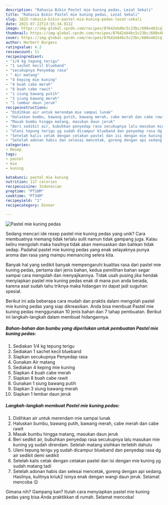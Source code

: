 ```yaml
---
description: "Rahasia Bikin Pastel mie kuning pedas, Lezat Sekali"
title: "Rahasia Bikin Pastel mie kuning pedas, Lezat Sekali"
slug: 1825-rahasia-bikin-pastel-mie-kuning-pedas-lezat-sekali
date: 2021-07-22T13:55:34.911Z
image: https://img-global.cpcdn.com/recipes/87642eb4bc5c23bc/680x482cq70/pastel-mie-kuning-pedas-foto-resep-utama.jpg
thumbnail: https://img-global.cpcdn.com/recipes/87642eb4bc5c23bc/680x482cq70/pastel-mie-kuning-pedas-foto-resep-utama.jpg
cover: https://img-global.cpcdn.com/recipes/87642eb4bc5c23bc/680x482cq70/pastel-mie-kuning-pedas-foto-resep-utama.jpg
author: Herbert Burgess
ratingvalue: 4.2
reviewcount: 11
recipeingredient:
- "1/4 kg tepung terigu"
- "1 sachet kecil blueband"
- "secukupnya Penyedap rasa"
- " Air matang"
- "4 keping mie kuning"
- "4 buah cabe merah"
- "8 buah cabe rawit"
- "1 siung bawang putih"
- "3 siung bawang merah"
- "1 lembar daun jeruk"
recipeinstructions:
- "Didihkan air untuk merendam mie sampai lunak"
- "Haluskan bumbu, bawang putih, bawang merah, cabe merah dan cabe rawit"
- "Masak bumbu hingga matang, masukan daun jeruk"
- "Beri sedikit air, bubuhkan penyedap rasa secukupnya lalu masukan mie kuning yg sudah direndam. Setelah matang sisihkan terlebih dahulu"
- "Uleni tepung terigu yg sudah dicampur blueband dan penyedap rasa dg air sedikit demi sedikit"
- "Setelah kalis cetak dengan cetakan pastel dan isi dengan mie kuning yg sudah matang tadi"
- "Setelah adonan habis dan selesai mencetak, goreng dengan api sedang. Hasilnya, kulitnya kriuk2 isinya enak dengan wangi daun jeruk. Selamat mencoba 😉"
categories:
- Resep
tags:
- pastel
- mie
- kuning

katakunci: pastel mie kuning 
nutrition: 117 calories
recipecuisine: Indonesian
preptime: "PT10M"
cooktime: "PT34M"
recipeyield: "1"
recipecategory: Dinner

---
```



![Pastel mie kuning pedas](https://img-global.cpcdn.com/recipes/87642eb4bc5c23bc/680x482cq70/pastel-mie-kuning-pedas-foto-resep-utama.jpg)

Sedang mencari ide resep pastel mie kuning pedas yang unik? Cara membuatnya memang tidak terlalu sulit namun tidak gampang juga. Kalau keliru mengolah maka hasilnya tidak akan memuaskan dan bahkan tidak sedap. Padahal pastel mie kuning pedas yang enak selayaknya punya aroma dan rasa yang mampu memancing selera kita.



Banyak hal yang sedikit banyak mempengaruhi kualitas rasa dari pastel mie kuning pedas, pertama dari jenis bahan, kedua pemilihan bahan segar sampai cara mengolah dan menyajikannya. Tidak usah pusing jika hendak menyiapkan pastel mie kuning pedas enak di mana pun anda berada, karena asal sudah tahu triknya maka hidangan ini dapat jadi suguhan spesial.


Berikut ini ada beberapa cara mudah dan praktis dalam mengolah pastel mie kuning pedas yang siap dikreasikan. Anda bisa membuat Pastel mie kuning pedas menggunakan 10 jenis bahan dan 7 tahap pembuatan. Berikut ini langkah-langkah dalam membuat hidangannya.

<!--inarticleads1-->

##### Bahan-bahan dan bumbu yang diperlukan untuk pembuatan Pastel mie kuning pedas:

1. Sediakan 1/4 kg tepung terigu
1. Sediakan 1 sachet kecil blueband
1. Siapkan secukupnya Penyedap rasa
1. Gunakan  Air matang
1. Sediakan 4 keping mie kuning
1. Siapkan 4 buah cabe merah
1. Siapkan 8 buah cabe rawit
1. Gunakan 1 siung bawang putih
1. Siapkan 3 siung bawang merah
1. Siapkan 1 lembar daun jeruk




<!--inarticleads2-->

##### Langkah-langkah membuat Pastel mie kuning pedas:

1. Didihkan air untuk merendam mie sampai lunak
1. Haluskan bumbu, bawang putih, bawang merah, cabe merah dan cabe rawit
1. Masak bumbu hingga matang, masukan daun jeruk
1. Beri sedikit air, bubuhkan penyedap rasa secukupnya lalu masukan mie kuning yg sudah direndam. Setelah matang sisihkan terlebih dahulu
1. Uleni tepung terigu yg sudah dicampur blueband dan penyedap rasa dg air sedikit demi sedikit
1. Setelah kalis cetak dengan cetakan pastel dan isi dengan mie kuning yg sudah matang tadi
1. Setelah adonan habis dan selesai mencetak, goreng dengan api sedang. Hasilnya, kulitnya kriuk2 isinya enak dengan wangi daun jeruk. Selamat mencoba 😉




Gimana nih? Gampang kan? Itulah cara menyiapkan pastel mie kuning pedas yang bisa Anda praktikkan di rumah. Selamat mencoba!

